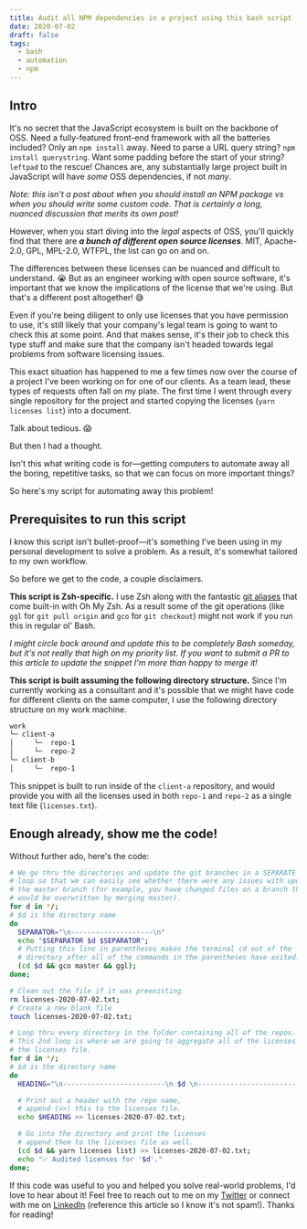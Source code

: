 ```yaml
---
title: Audit all NPM dependencies in a project using this bash script
date: 2020-07-02
draft: false
tags:
  - bash
  - automation
  - npm
---
```


## Intro

It's no secret that the JavaScript ecosystem is built on the backbone of OSS. Need a fully-featured front-end framework with all the batteries included? Only an `npm install` away. Need to parse a URL query string? `npm install querystring`. Want some padding before the start of your string? `leftpad` to the rescue! Chances are, any substantially large project built in JavaScript will have _some_ OSS dependencies, if not _many_.

_Note: this isn't a post about when you should install an NPM package vs when you should write some custom code. That is certainly a long, nuanced discussion that merits its own post!_

However, when you start diving into the _legal_ aspects of OSS, you'll quickly find that there are _**a bunch of different open source licenses**_. MIT, Apache-2.0, GPL, MPL-2.0, WTFPL, the list can go on and on.

The differences between these licenses can be nuanced and difficult to understand. 😭 But as an engineer working with open source software, it's important that we know the implications of the license that we're using. But that's a different post altogether! 😅

Even if you're being diligent to only use licenses that you have permission to use, it's still likely that your company's legal team is going to want to check this at some point. And that makes sense, it's their job to check this type stuff and make sure that the company isn't headed towards legal problems from software licensing issues.

This exact situation has happened to me a few times now over the course of a project I've been working on for one of our clients. As a team lead, these types of requests often fall on my plate. The first time I went through every single repository for the project and started copying the licenses (`yarn licenses list`) into a document.

Talk about tedious. 😱

But then I had a thought.

Isn't this what writing code is for—getting computers to automate away all the boring, repetitive tasks, so that we can focus on more important things?

So here's my script for automating away this problem!

## Prerequisites to run this script

I know this script isn't bullet-proof—it's something I've been using in my personal development to solve a problem. As a result, it's somewhat tailored to my own workflow.

So before we get to the code, a couple disclaimers.

**This script is Zsh-specific.** I use Zsh along with the fantastic [git aliases](https://github.com/ohmyzsh/ohmyzsh/wiki/Cheatsheet#git) that come built-in with Oh My Zsh. As a result some of the git operations (like `ggl` for `git pull origin` and `gco` for `git checkout`) might not work if you run this in regular ol' Bash.

_I might circle back around and update this to be completely Bash someday, but it's not really that high on my priority list. If you want to submit a PR to this article to update the snippet I'm more than happy to merge it!_

**This script is built assuming the following directory structure.** Since I'm currently working as a consultant and it's possible that we might have code for different clients on the same computer, I use the following directory structure on my work machine.

```bash
work
└─ client-a
│     └─  repo-1
│     └─  repo-2
└─ client-b
│     └─  repo-1
```

This snippet is built to run inside of the `client-a` repository, and would provide you with all the licenses used in both `repo-1` and `repo-2` as a single text file (`licenses.txt`).

## Enough already, show me the code!

Without further ado, here's the code:

```bash
# We go thru the directories and update the git branches in a SEPARATE
# loop so that we can easily see whether there were any issues with updating
# the master branch (for example, you have changed files on a branch that
# would be overwritten by merging master).
for d in */;
# $d is the directory name
do
  SEPARATOR="\n--------------------\n"
  echo "$SEPARATOR $d $SEPARATOR";
  # Putting this line in parentheses makes the terminal cd out of the
  # directory after all of the commands in the parentheses have exited.
  (cd $d && gco master && ggl);
done;

# Clean out the file if it was preexisting
rm licenses-2020-07-02.txt;
# Create a new blank file
touch licenses-2020-07-02.txt;

# Loop thru every directory in the folder containing all of the repos.
# This 2nd loop is where we are going to aggregate all of the licenses into
# the licenses file.
for d in */;
# $d is the directory name
do
  HEADING="\n-------------------------\n $d \n-------------------------\n";

  # Print out a header with the repo name,
  # append (>>) this to the licenses file.
  echo $HEADING >> licenses-2020-07-02.txt;

  # Go into the directory and print the licenses
  # append them to the licenses file as well.
  (cd $d && yarn licenses list) >> licenses-2020-07-02.txt;
  echo "✅ Audited licenses for '$d'."
done;
```

If this code was useful to you and helped you solve real-world problems, I'd love to hear about it! Feel free to reach out to me on my [Twitter](https://twitter.com/benjamminj) or connect with me on [LinkedIn](https://www.linkedin.com/in/benjamin-d-johnson/) (reference this article so I know it's not spam!). Thanks for reading!
